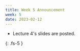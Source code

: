 ```yaml
---
title: Week 5 Announcement
week: 5
date: 2023-02-12
---
```


* Lecture 4's slides are posted.

{: .fs-5 }
